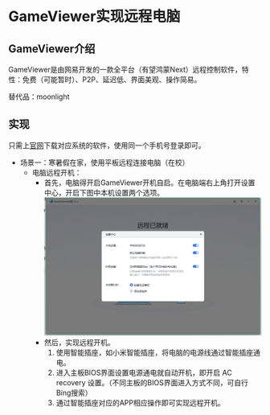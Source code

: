 # GameViewer实现远程电脑

## GameViewer介绍

 GameViewer是由网易开发的一款全平台（有望鸿蒙Next）远程控制软件，特性：免费（可能暂时）、P2P、延迟低、界面美观、操作简易。

替代品：moonlight

## 实现

只需上[官网](https://gv.163.com)下载对应系统的软件，使用同一个手机号登录即可。

- 场景一：寒暑假在家，使用平板远程连接电脑（在校）
  - 电脑远程开机：
    - 首先，电脑得开启GameViewer开机自启。在电脑端右上角打开设置中心，开启下图中本机设置两个选项。![1729872426172](image/GameViewer实现远程电脑/1729872426172.png)
    - 然后，实现远程开机。
      1. 使用智能插座，如小米智能插座，将电脑的电源线通过智能插座通电。
      2. 进入主板BIOS界面设置电源通电就自动开机，即开启 AC recovery 设置。（不同主板的BIOS界面进入方式不同，可自行Bing搜索）
      3. 通过智能插座对应的APP相应操作即可实现远程开机。

